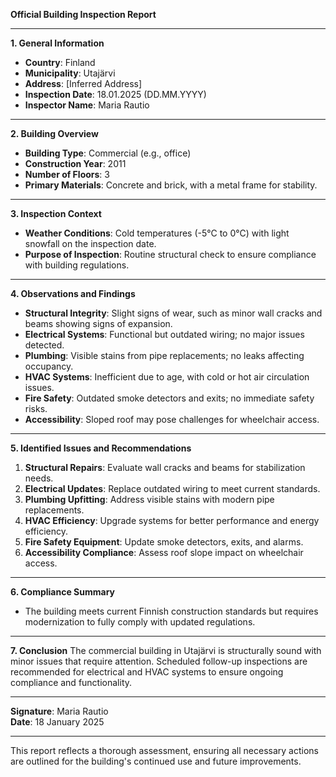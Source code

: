 

**Official Building Inspection Report**

---

**1. General Information**
- **Country**: Finland
- **Municipality**: Utajärvi
- **Address**: [Inferred Address]
- **Inspection Date**: 18.01.2025 (DD.MM.YYYY)
- **Inspector Name**: Maria Rautio

---

**2. Building Overview**
- **Building Type**: Commercial (e.g., office)
- **Construction Year**: 2011
- **Number of Floors**: 3
- **Primary Materials**: Concrete and brick, with a metal frame for stability.

---

**3. Inspection Context**
- **Weather Conditions**: Cold temperatures (-5°C to 0°C) with light snowfall on the inspection date.
- **Purpose of Inspection**: Routine structural check to ensure compliance with building regulations.

---

**4. Observations and Findings**

- **Structural Integrity**: Slight signs of wear, such as minor wall cracks and beams showing signs of expansion.
- **Electrical Systems**: Functional but outdated wiring; no major issues detected.
- **Plumbing**: Visible stains from pipe replacements; no leaks affecting occupancy.
- **HVAC Systems**: Inefficient due to age, with cold or hot air circulation issues.
- **Fire Safety**: Outdated smoke detectors and exits; no immediate safety risks.
- **Accessibility**: Sloped roof may pose challenges for wheelchair access.

---

**5. Identified Issues and Recommendations**

1. **Structural Repairs**: Evaluate wall cracks and beams for stabilization needs.
2. **Electrical Updates**: Replace outdated wiring to meet current standards.
3. **Plumbing Upfitting**: Address visible stains with modern pipe replacements.
4. **HVAC Efficiency**: Upgrade systems for better performance and energy efficiency.
5. **Fire Safety Equipment**: Update smoke detectors, exits, and alarms.
6. **Accessibility Compliance**: Assess roof slope impact on wheelchair access.

---

**6. Compliance Summary**
- The building meets current Finnish construction standards but requires modernization to fully comply with updated regulations.

---

**7. Conclusion**
The commercial building in Utajärvi is structurally sound with minor issues that require attention. Scheduled follow-up inspections are recommended for electrical and HVAC systems to ensure ongoing compliance and functionality.

---

**Signature**: Maria Rautio  
**Date**: 18 January 2025

--- 

This report reflects a thorough assessment, ensuring all necessary actions are outlined for the building's continued use and future improvements.